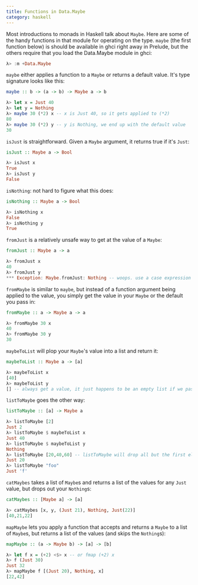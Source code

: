 ```yaml
---
title: Functions in Data.Maybe
category: haskell
---
```


Most introductions to monads in Haskell talk about `Maybe`. Here are
some of the handy functions in that module for operating on the type.
`maybe` (the first function below) is should be available in ghci
right away in Prelude, but the others require that you load the
Data.Maybe module in ghci:

``` haskell
λ> :m +Data.Maybe
```

`maybe` either applies a function to a `Maybe` or returns a default
value. It's type signature looks like this:

``` haskell
maybe :: b -> (a -> b) -> Maybe a -> b

λ> let x = Just 40
λ> let y = Nothing
λ> maybe 30 (*2) x -- x is Just 40, so it gets applied to (*2)
80
λ> maybe 30 (*2) y -- y is Nothing, we end up with the default value
30
```

`isJust` is straightforward. Given a `Maybe` argument, it returns true if it's `Just`:

``` haskell
isJust :: Maybe a -> Bool

λ> isJust x
True
λ> isJust y
False
```

`isNothing`: not hard to figure what this does:

``` haskell
isNothing :: Maybe a -> Bool

λ> isNothing x
False
λ> isNothing y
True
```

`fromJust` is a relatively unsafe way to get at the value of a `Maybe`:

``` haskell
fromJust :: Maybe a -> a

λ> fromJust x
40
λ> fromJust y
*** Exception: Maybe.fromJust: Nothing -- woops. use a case expression in real code
```

`fromMaybe` is similar to `maybe`, but instead of a function argument
being applied to the value, you simply get the value in your `Maybe`
or the default you pass in:

``` haskell
fromMaybe :: a -> Maybe a -> a

λ> fromMaybe 30 x
40
λ> fromMaybe 30 y
30
```

`maybeToList` will plop your `Maybe`'s value into a list and return it:

``` haskell
maybeToList :: Maybe a -> [a]

λ> maybeToList x
[40]
λ> maybeToList y
[] -- always get a value, it just happens to be an empty list if we pass in Nothing
```

`listToMaybe` goes the other way:

``` haskell
listToMaybe :: [a] -> Maybe a

λ> listToMaybe [2]
Just 2
λ> listToMaybe $ maybeToList x
Just 40
λ> listToMaybe $ maybeToList y
Nothing
λ> listToMaybe [20,40,60] -- listToMaybe will drop all but the first element
Just 20
λ> listToMaybe "foo"
Just 'f'
```

`catMaybes` takes a list of `Maybe`s and returns a list of the values
for any `Just` value, but drops out your `Nothing`s:

``` haskell
catMaybes :: [Maybe a] -> [a]

λ> catMaybes [x, y, (Just 21), Nothing, Just(22)]
[40,21,22]
```

`mapMaybe` lets you apply a function that accepts and returns a
`Maybe` to a list of `Maybe`s, but returns a list of the values (and
skips the `Nothing`s):

``` haskell
mapMaybe :: (a -> Maybe b) -> [a] -> [b]

λ> let f x = (+2) <$> x -- or fmap (+2) x
λ> f (Just 30)
Just 32
λ> mapMaybe f [(Just 20), Nothing, x]
[22,42]
```
